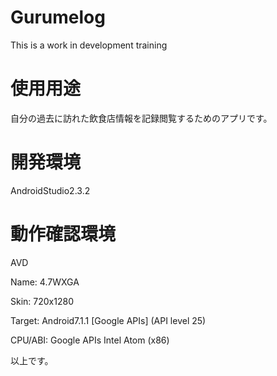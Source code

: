 # Gurumelog
This is a work in development training

# 使用用途

自分の過去に訪れた飲食店情報を記録閲覧するためのアプリです。

# 開発環境

AndroidStudio2.3.2

# 動作確認環境

AVD

  Name: 4.7WXGA
  
  Skin: 720x1280
  
  Target: Android7.1.1 [Google APIs] (API level 25)
  
  CPU/ABI: Google APIs Intel Atom (x86)
  

以上です。
